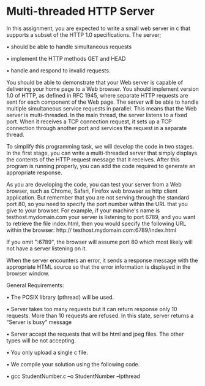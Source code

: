 # Multi-threaded HTTP Server

In this assignment, you are expected to write a small web server in c that supports a subset of the HTTP 1.0 specifications. The server;

• should be able to handle simultaneous requests

• implement the HTTP methods GET and HEAD

• handle and respond to invalid requests.

You should be able to demonstrate that your Web server is capable of delivering your home page to a Web browser. You should implement version 1.0 of HTTP, as defined in RFC 1945, where separate HTTP requests are sent for each component of the Web page. The server will be able to handle multiple simultaneous service requests in parallel. This means that the Web server is multi-threaded. In the main thread, the server listens to a fixed port. When it receives a TCP connection request, it sets up a TCP connection through another port and services the request in a separate thread.

To simplify this programming task, we will develop the code in two stages. In the first stage, you can write a multi-threaded server that simply displays the contents of the HTTP request message that it receives. After this program is running properly, you can add the code required to generate an appropriate response.

As you are developing the code, you can test your server from a Web browser, such as Chrome, Safari, Firefox web browser as http client application. But remember that you are not serving through the standard port 80, so you need to specify the port number within the URL that you give to your browser. For example, if your machine's name is testhost.mydomain.com your server is listening to port 6789, and you want to retrieve the file index.html, then you would specify the following URL within the browser:
http:// testhost.mydomain.com:6789/index.html

If you omit ":6789", the browser will assume port 80 which most likely will not have a server listening on it.

When the server encounters an error, it sends a response message with the appropriate HTML source so that the error information is displayed in the browser window.

General Requirements:

• The POSIX library (pthread) will be used.

• Server takes too many requests but it can return response only 10 requests. More than 10 requests are refused. In this state, server returns a “Server is busy” message

• Server accept the requests that will be html and jpeg files. The other types will be not accepting.

• You only upload a single c file.

• We compile your solution using the following code.

• gcc StudentNumber.c –o StudentNumber –lpthread
